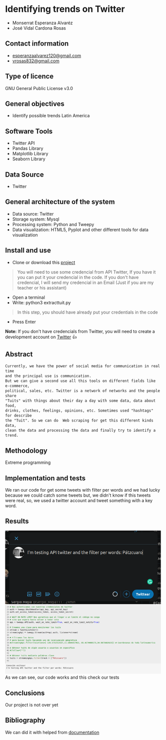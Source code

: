 # Identifying trends on Twitter
- Monserrat Esperanza Alvaréz 
- José Vidal Cardona Rosas 

## Contact information
- esperanzaalvarez120@gmail.com 
- vrosas832@gmail.com

## Type of licence
GNU General Public License v3.0
    
## General objectives
* Identify possible trends Latin America
      
## Software Tools
* Twitter API
* Pandas Library
* Matplotlib Library
* Seaborn Library


## Data Source
* Twitter

## General architecture of the system
* Data source: Twitter
* Storage system: Mysql
* Processing system: Python and Tweepy
* Data visualization: HTML5, Pyplot and other different tools for data visualization

## Install and use
* Clone or download this [project](https://github.com/Ladivcr/Sistemas-Distribuidos.git) 
> You will need to use some credencial from API Twitter, If you have it you can put it your credencial in the code. 
> If you don't have credencial, I will send my credencial in an Email (Just if you are my teacher or his assistant) 
* Open a terminal 
* Write: python3 extracttuit.py 
> In this step, you should have already put your credentials in the code
* Press Enter

**Note:** If you don't have credencials from Twitter, you will need to create a development account on [Twitter](https://developer.twitter.com/) :+1:


## Abstract
    Currently, we have the power of social media for communication in real time
    and the principal use is communication. 
    But we can give a second use all this tools on different fields like e-commerce, 
    political, sales, etc. Twitter is a network of networks and the people share 
    "Tuits" with things about their day a day with some data, data about food,
    drinks, clothes, feelings, opinions, etc. Sometimes used "hashtags" for describe
    the "Tuit". So we can do  Web scraping for get this different kinds data, 
    clean the data and processing the data and finally try to identify a trend.

## Methodology
Extreme programming 

## Implementation and tests
We ran our code for get some tweets with filter per words
and we had lucky because we could catch some tweets but, we didn't know
if this tweets were real, so, we used a twitter account and tweet something
with a key word.
## Results
![tuit](resources/tuit.png)
![code](resources/code.png)
As we can see, our code works and this check our tests

## Conclusions
Our project is not over yet

## Bibliography
We can did it with helped from [documentation](https://tweepy.readthedocs.io/en/v3.5.0/index.html#)
